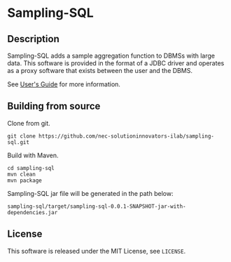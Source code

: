 # Sampling-SQL

## Description

Sampling-SQL adds a sample aggregation function to DBMSs with large data. This software is provided in the format of a JDBC driver and operates as a proxy software that exists between the user and the DBMS.

See [User's Guide](./doc/UsersGuide.md) for more information.

## Building from source

Clone from git.

    git clone https://github.com/nec-solutioninnovators-ilab/sampling-sql.git

Build with Maven.

    cd sampling-sql
    mvn clean
    mvn package

Sampling-SQL jar file will be generated in the path below:

    sampling-sql/target/sampling-sql-0.0.1-SNAPSHOT-jar-with-dependencies.jar

## License

This software is released under the MIT License, see `LICENSE`.

